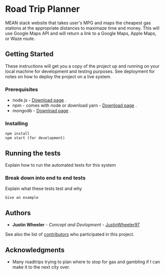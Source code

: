 # Road Trip Planner

MEAN stack website that takes user's MPG and maps the cheapest gas stations at the appropriate distances to maximaze time and money. This will use Google Maps API and will return a link to a Google Maps, Apple Maps, or Waze route.

## Getting Started

These instructions will get you a copy of the project up and running on your local machine for development and testing purposes. See deployment for notes on how to deploy the project on a live system.

### Prerequisites

* node.js - [Download page](https://nodejs.org/en/download/) .  
* npm - comes with node or download yarn - [Download page](https://yarnpkg.com/lang/en/docs/install) .  
* mongodb - [Download page](https://www.mongodb.com/download-center/community) .  

### Installing

```
npm install
npm start (for development)
```

## Running the tests

Explain how to run the automated tests for this system

### Break down into end to end tests

Explain what these tests test and why

```
Give an example
```

## Authors

* **Justin Wheeler** - *Concept and Devlopment* - [JustinWheeler97](https://github.com/justinwheeler97)

See also the list of [contributors](https://github.com/justinwheeler97/roadTripPlanner/graphs/contributors) who participated in this project.

## Acknowledgments

* Many roadtrips trying to plan where to stop for gas and gambling if I can make it to the next city over.
